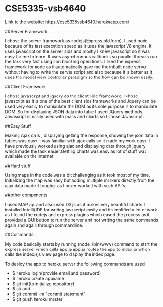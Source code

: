 # CSE5335-vsb4640
Link to the website:   https://cse5335vsb4640.herokuapp.com/

##Server Framework

I chose the server framework as nodejs(Express platform).
I used node because of its fast execution speed as it uses the javascript V8 engine.
It uses javascript on the server side and mostly I knew javascript so it was easy for me to learn.
It uses asynchronous callbacks so parallel threads run the task very fast using non blocking operations.
I liked the express framework for node as it automatically gave me the inbuilt node server without having to write the server script and
also because it is better as it uses the model view controller paradigm so the flow can be known easily.

##Client Framework

I chose javascript and jquery as the client side framework. I chose javascript as it is one of the best client side frameworks and Jquery can be
 used very easily to manipulate the DOM as its sole purpose is to manipulate DOM. So for displaying JSON data into table I used JQuery methods.
 Javascript is easily used with maps and charts so I chose Javascript.

##Easy Stuff

Making Ajax calls , displaying getting the response, showing the json data in tables was easy. I was familiar with ajax calls so it made my work easy.
I have previously worked using ajax and displaying data through jquery which made the task easier.Getting charts was easy as lot of stuff was available on the internet.

##Hard stuff

Using maps in the code was a bit challenging as it took most of my time.
Initializing the map was easy but adding multiple markers directly from the ajax data made it tougher as I never worked with such API's.

##other components

I used MAP api and also used D3 js as it makes very beautiful charts.I installed Intellij IDE for writing javascript easily and it simplified a lot of work.
as I found the nodejs and express plugins which eased the process as it provided a GUI button to run the server and not writing the same commands again and again through commandline.

##Commands

My code basically starts by running (node ./bin/www) command to start the express server
which calls app.js
app.js routes the app to index.js which calls the index.ejs view page to display the index page.

To deploy the app to heroku server the following commands are used
* $ heroku login(provide email and password)
* $ heroku create appname
* $ git init(to initialize repository)
* $ git add .
* $ git commit -m "commit statement"
* $ git push heroku master







